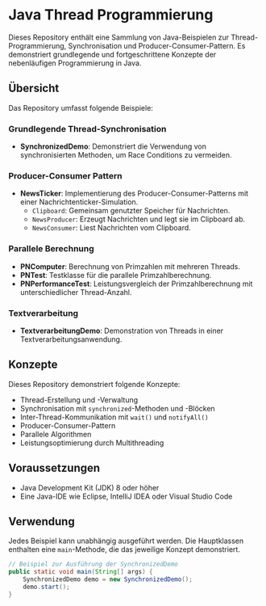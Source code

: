 # Java Thread Programmierung

Dieses Repository enthält eine Sammlung von Java-Beispielen zur Thread-Programmierung, Synchronisation und Producer-Consumer-Pattern. Es demonstriert grundlegende und fortgeschrittene Konzepte der nebenläufigen Programmierung in Java.

## Übersicht

Das Repository umfasst folgende Beispiele:

### Grundlegende Thread-Synchronisation
- **SynchronizedDemo**: Demonstriert die Verwendung von synchronisierten Methoden, um Race Conditions zu vermeiden.

### Producer-Consumer Pattern
- **NewsTicker**: Implementierung des Producer-Consumer-Patterns mit einer Nachrichtenticker-Simulation.
  - `Clipboard`: Gemeinsam genutzter Speicher für Nachrichten.
  - `NewsProducer`: Erzeugt Nachrichten und legt sie im Clipboard ab.
  - `NewsConsumer`: Liest Nachrichten vom Clipboard.

### Parallele Berechnung
- **PNComputer**: Berechnung von Primzahlen mit mehreren Threads.
- **PNTest**: Testklasse für die parallele Primzahlberechnung.
- **PNPerformanceTest**: Leistungsvergleich der Primzahlberechnung mit unterschiedlicher Thread-Anzahl.

### Textverarbeitung
- **TextverarbeitungDemo**: Demonstration von Threads in einer Textverarbeitungsanwendung.

## Konzepte

Dieses Repository demonstriert folgende Konzepte:

- Thread-Erstellung und -Verwaltung
- Synchronisation mit `synchronized`-Methoden und -Blöcken
- Inter-Thread-Kommunikation mit `wait()` und `notifyAll()`
- Producer-Consumer-Pattern
- Parallele Algorithmen
- Leistungsoptimierung durch Multithreading

## Voraussetzungen

- Java Development Kit (JDK) 8 oder höher
- Eine Java-IDE wie Eclipse, IntelliJ IDEA oder Visual Studio Code

## Verwendung

Jedes Beispiel kann unabhängig ausgeführt werden. Die Hauptklassen enthalten eine `main`-Methode, die das jeweilige Konzept demonstriert.

```java
// Beispiel zur Ausführung der SynchronizedDemo
public static void main(String[] args) {
    SynchronizedDemo demo = new SynchronizedDemo();
    demo.start();
}
